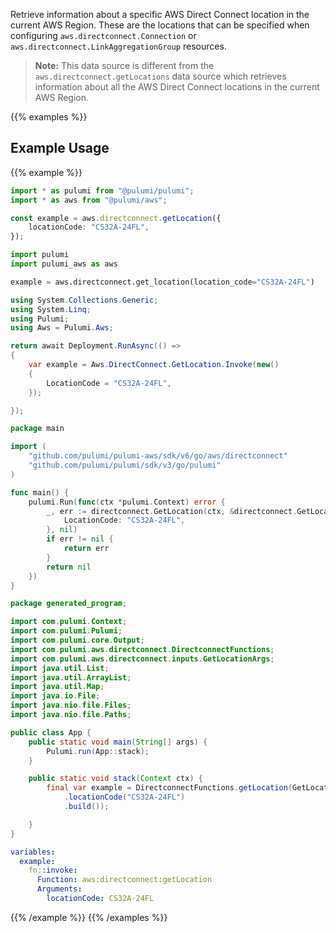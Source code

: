 Retrieve information about a specific AWS Direct Connect location in the current AWS Region.
These are the locations that can be specified when configuring `aws.directconnect.Connection` or `aws.directconnect.LinkAggregationGroup` resources.

> **Note:** This data source is different from the `aws.directconnect.getLocations` data source which retrieves information about all the AWS Direct Connect locations in the current AWS Region.

{{% examples %}}
## Example Usage
{{% example %}}

```typescript
import * as pulumi from "@pulumi/pulumi";
import * as aws from "@pulumi/aws";

const example = aws.directconnect.getLocation({
    locationCode: "CS32A-24FL",
});
```
```python
import pulumi
import pulumi_aws as aws

example = aws.directconnect.get_location(location_code="CS32A-24FL")
```
```csharp
using System.Collections.Generic;
using System.Linq;
using Pulumi;
using Aws = Pulumi.Aws;

return await Deployment.RunAsync(() => 
{
    var example = Aws.DirectConnect.GetLocation.Invoke(new()
    {
        LocationCode = "CS32A-24FL",
    });

});
```
```go
package main

import (
	"github.com/pulumi/pulumi-aws/sdk/v6/go/aws/directconnect"
	"github.com/pulumi/pulumi/sdk/v3/go/pulumi"
)

func main() {
	pulumi.Run(func(ctx *pulumi.Context) error {
		_, err := directconnect.GetLocation(ctx, &directconnect.GetLocationArgs{
			LocationCode: "CS32A-24FL",
		}, nil)
		if err != nil {
			return err
		}
		return nil
	})
}
```
```java
package generated_program;

import com.pulumi.Context;
import com.pulumi.Pulumi;
import com.pulumi.core.Output;
import com.pulumi.aws.directconnect.DirectconnectFunctions;
import com.pulumi.aws.directconnect.inputs.GetLocationArgs;
import java.util.List;
import java.util.ArrayList;
import java.util.Map;
import java.io.File;
import java.nio.file.Files;
import java.nio.file.Paths;

public class App {
    public static void main(String[] args) {
        Pulumi.run(App::stack);
    }

    public static void stack(Context ctx) {
        final var example = DirectconnectFunctions.getLocation(GetLocationArgs.builder()
            .locationCode("CS32A-24FL")
            .build());

    }
}
```
```yaml
variables:
  example:
    fn::invoke:
      Function: aws:directconnect:getLocation
      Arguments:
        locationCode: CS32A-24FL
```
{{% /example %}}
{{% /examples %}}